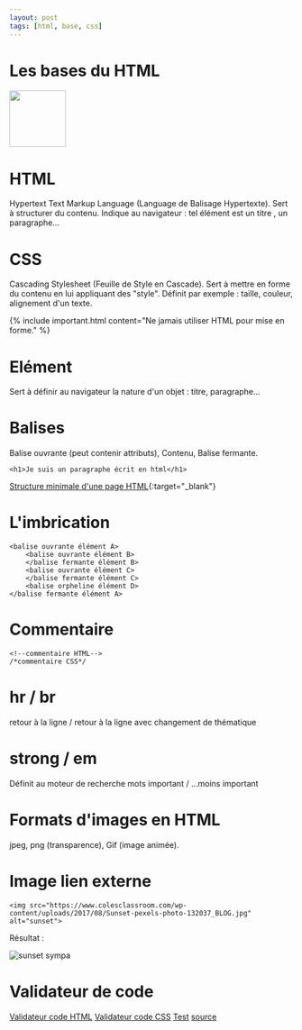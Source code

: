 ```yaml
---
layout: post
tags: [html, base, css]
---
```

# Les bases du HTML
<img src="https://cdn-images-1.medium.com/max/1600/1*28-1lYrYTQoLhi87mllgBw.png" height="100" atl="ilustration picture html">

# HTML
Hypertext Text Markup Language (Language de Balisage Hypertexte). Sert à structurer du contenu.
Indique au navigateur : tel élément est un titre , un paragraphe...

# CSS
Cascading Stylesheet (Feuille de Style en Cascade). Sert à mettre en forme du contenu en lui appliquant des "style".
Définit par exemple : taille, couleur, alignement d'un texte.

{% include important.html content="Ne jamais utiliser HTML pour mise en forme." %}

# Elément
Sert à définir au navigateur la nature d'un objet : titre, paragraphe...

# Balises
Balise ouvrante (peut contenir attributs), Contenu, Balise fermante.
```
<h1>Je suis un paragraphe écrit en html</h1>
```
[Structure minimale d'une page HTML](https://www.pierre-giraud.com/html-css/cours-complet/structure-page-html.php){:target="_blank"}

# L'imbrication
```
<balise ouvrante élément A>
	<balise ouvrante élément B>
	</balise fermante élément B>
	<balise ouvrante élément C>
	</balise fermante élément C>
	<balise orpheline élément D>
</balise fermante élément A>
```

# Commentaire
```
<!--commentaire HTML-->
/*commentaire CSS*/
```

# hr / br
retour à la ligne / retour à la ligne avec changement de thématique

# strong / em
Définit au moteur de recherche mots important / ...moins important

# Formats d'images en HTML
jpeg, png (transparence), Gif (image animée).

# Image lien externe
```
<img src="https://www.colesclassroom.com/wp-content/uploads/2017/08/Sunset-pexels-photo-132037_BLOG.jpg" alt="sunset">
```
Résultat :

<img src="https://www.colesclassroom.com/wp-content/uploads/2017/08/Sunset-pexels-photo-132037_BLOG.jpg" alt="sunset">
sympa

# Validateur de code
[Validateur code HTML](https://validator.w3.org)
[Validateur code CSS](https://jigsaw.w3.org/css-validator/)
[Test](https://www.pierre-giraud.com/html-css/cours-complet/test1.php)
[source](https://www.pierre-giraud.com/html-css/cours-complet/elements-balises-attributs-html.php)


